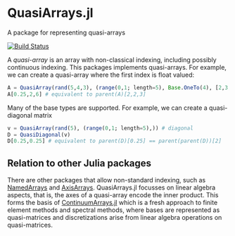 # QuasiArrays.jl
A package for representing quasi-arrays

[![Build Status](https://travis-ci.org/JuliaApproximation/QuasiArrays.jl.svg?branch=master)](https://travis-ci.org/JuliaApproximation/QuasiArrays.jl)



A _quasi-array_ is an array with non-classical indexing, including possibly 
continuous indexing. This packages implements quasi-arrays. For example, we 
can create a quasi-array where the first index is float valued:
```julia
A = QuasiArray(rand(5,4,3), (range(0,1; length=5), Base.OneTo(4), [2,3,6]))
A[0.25,2,6] # equivalent to parent(A)[2,2,3]
```
Many of the base types are supported. For example, we can create a quasi-diagonal matrix
```julia
v = QuasiArray(rand(5), (range(0,1; length=5),)) # diagonal
D = QuasiDiagonal(v)
D[0.25,0.25] # equivalent to parent(D)[0.25] == parent(parent(D))[2]
```

## Relation to other Julia packages

There are other packages that allow non-standard indexing, such as
[NamedArrays](https://github.com/davidavdav/NamedArrays.jl) and [AxisArrays](https://github.com/JuliaArrays/AxisArrays.jl).
QuasiArrays.jl focusses on linear algebra aspects, that is, the axes of a quasi-array
encode the inner product. This forms the basis of [ContinuumArrays.jl](https://github.com/JuliaApproximation/ContinuumArrays.jl)
which is a fresh approach to finite element methods and spectral methods, where bases
are represented as quasi-matrices and discretizations arise from linear algebra
operations on quasi-matrices. 